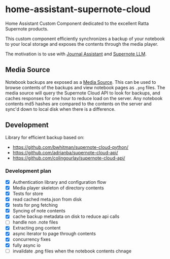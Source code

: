 # home-assistant-supernote-cloud

Home Assistant Custom Component dedicated to the excellent Ratta Supernote products.

This custom component efficiently synchronizes a backup of your notebook to your
local storage and exposes the contents through the media player.

The motivation is to use with [Journal Assistant](https://github.com/allenporter/home-assistant-journal-assistant) and [Supernote LLM](https://github.com/allenporter/supernote-llm/).

## Media Source

Notebook backups are exposed as a [Media Source](https://www.home-assistant.io/integrations/media_source/). This can be
used to browse contents of the backups and view notebook pages as `.png` files. The media source
will query the Supernote Cloud API to look for backups, and caches responses for
one hour to reduce load on the server. Any notebook contents md5 hashes are compared
to the contents on the server and sync'd down to local disk when there is a difference.


## Development

Library for efficient backup based on:

- https://github.com/bwhitman/supernote-cloud-python/
- https://github.com/adrianba/supernote-cloud-api/
- https://github.com/colingourlay/supernote-cloud-api/

### Development plan

- [x] Authentication library and configuration flow
- [x] Media player skeleton of directory contents
- [x] Tests for store
- [x] read cached meta.json from disk
- [x] tests for png fetching
- [x] Syncing of note contents
- [x] cache backup metadata on disk to reduce api calls
- [ ] handle non .note files
- [x] Extracting png content
- [x] async iterator to page through contents
- [x] concurrency fixes
- [x] fully async io
- [ ] invalidate .png files when the notebook contents chnage
